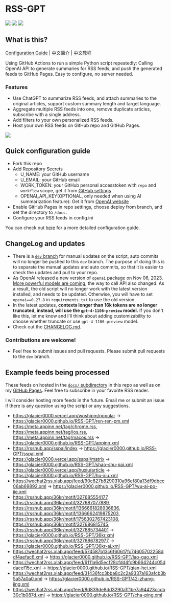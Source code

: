 # RSS-GPT

[![](https://img.shields.io/github/last-commit/yinan-c/RSS-GPT/dev?label=updated)](https://github.com/yinan-c/RSS-GPT/tree/dev)
[![](https://img.shields.io/github/last-commit/yinan-c/RSS-GPT/main?label=feeds%20refreshed)](https://yinan-c.github.io/RSS-GPT/)
[![](https://img.shields.io/github/license/yinan-c/RSS-GPT)](https://github.com/yinan-c/RSS-GPT/blob/master/LICENSE)


## What is this?

[Configuration Guide](https://yinan-c.github.io/rss-gpt-manual-en.html) | [中文简介](README-zh.md) | [中文教程](https://yinan-c.github.io/rss-gpt-manual-zh.html)

Using GitHub Actions to run a simple Python script repeatedly: Calling OpenAI API to generate summaries for RSS feeds, and push the generated feeds to GitHub Pages. Easy to configure, no server needed.

### Features

- Use ChatGPT to summarize RSS feeds, and attach summaries to the original articles, support custom summary length and target language.
- Aggregate multiple RSS feeds into one, remove duplicate articles, subscribe with a single address.
- Add filters to your own personalized RSS feeds.
- Host your own RSS feeds on GitHub repo and GitHub Pages.

![](https://i.imgur.com/7darABv.jpg)

## Quick configuration guide

- Fork this repo
- Add Repository Secrets
    - U_NAME: your GitHub username
    - U_EMAIL: your GitHub email
    - WORK_TOKEN: your GitHub personal accesstoken with `repo` and `workflow` scope, get it from [GitHub settings](https://github.com/settings/tokens/new)
    - OPENAI_API_KEY(OPTIONAL, only needed when using AI summarization feature): Get it from [OpenAI website](https://platform.openai.com/account/api-keys)
- Enable GitHub Pages in repo settings, choose deploy from branch, and set the directory to `/docs`.
- Configure your RSS feeds in config.ini

You can check out [here](https://yinan-c.github.io/rss-gpt-manual-en.html) for a more detailed configuration guide.

## ChangeLog and updates

- There is a [`dev` branch](https://github.com/yinan-c/RSS-GPT/tree/dev) for manual updates on the script, auto commits will no longer be pushed to this `dev` branch. The purpose of doing this is to separate the manual updates and auto commits, so that it is easier to check the updates and pull to your repo.
- As OpenAI released a new version of `openai` package on Nov 06, 2023.  [More powerful models are coming](https://openai.com/blog/new-models-and-developer-products-announced-at-devday), the way to call API also changed. As a result, the old script will no longer work with the latest version installed, and needs to be updated. Otherwise, you will have to set `openai==0.27.8` in `requirements.txt` to use the old version.
-  In the latest updates, **contexts longer than 16k tokens are no longer truncated, instead, will use the `gpt-4-1106-preview` model.** If you don't like this, let me know and I'll think about adding customizability to choose whether truncate or use `gpt-4-1106-preview` model.
- Check out the [CHANGELOG.md](CHANGELOG.md).

### Contributions are welcome!

- Feel free to submit issues and pull requests. Please submit pull requests to the `dev` branch.

## Example feeds being processed

These feeds on hosted in the [`docs/` subdirectory](https://github.com/yinan-c/RSS-GPT/tree/main/docs) in this repo as well as on my [GitHub Pages](https://yinan-c.github.io/RSS-GPT/). Feel free to subscribe in your favorite RSS reader.

I will consider hosting more feeds in the future. Email me or submit an issue if there is any question using the script or any suggestions.

- https://glacier0000.vercel.app/woshipm/popular -> https://glacier0000.github.io/RSS-GPT/ren-ren-pm.xml
- https://meta.appinn.net/tag/chrome.rss, https://meta.appinn.net/tag/ios.rss, https://meta.appinn.net/tag/macos.rss -> https://glacier0000.github.io/RSS-GPT/appinn.xml
- https://rsshub.app/sspai/index -> https://glacier0000.github.io/RSS-GPT/sspai.xml
- https://glacier0000.vercel.app/sspai/matrix -> https://glacier0000.github.io/RSS-GPT/shao-shu-pai.xml
- https://glacier0000.vercel.app/huxiu/article -> https://glacier0000.github.io/RSS-GPT/hu-xiu.xml
- https://wechat2rss.xlab.app/feed/90c827b8290310a96ef80a13df9dbcc06ab69892.xml -> https://glacier0000.github.io/RSS-GPT/wu-ai-po-jie.xml
- https://rsshub.app/36kr/motif/327685554177, https://rsshub.app/36kr/motif/327687077889, https://rsshub.app/36kr/motif/1366661828936836, https://rsshub.app/36kr/motif/1366662419875203, https://rsshub.app/36kr/motif/1756302767423108, https://rsshub.app/36kr/motif/327686815745, https://rsshub.app/36kr/motif/327685734401 -> https://glacier0000.github.io/RSS-GPT/36kr.xml
- https://rsshub.app/36kr/motif/327686782977 -> https://glacier0000.github.io/RSS-GPT/36kr-ai.xml
- https://wechat2rss.xlab.app/feed/574587b13c6f60617fc74605702258ddf4aefac6.xml -> https://glacier0000.github.io/RSS-GPT/lao-gao.xml
- https://wechat2rss.xlab.app/feed/6111a6d5ecf28cfdd4fc9b664244c05ddacef15c.xml -> https://glacier0000.github.io/RSS-GPT/qian-hei.xml
- https://wechat2rss.xlab.app/feed/31436fcc3bba8c2c2a9337a163afcb3b5a57a0a0.xml -> https://glacier0000.github.io/RSS-GPT/42-zhang-jing.xml
- https://wechat2rss.xlab.app/feed/8d839de8dd3290a1f1be7a94423cccb30c1b087d.xml -> https://glacier0000.github.io/RSS-GPT/cha-ping.xml
